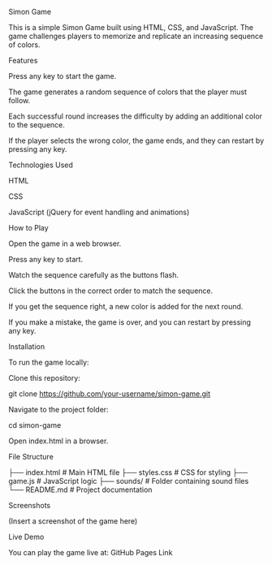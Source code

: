 Simon Game

This is a simple Simon Game built using HTML, CSS, and JavaScript. The game challenges players to memorize and replicate an increasing sequence of colors.

Features

Press any key to start the game.

The game generates a random sequence of colors that the player must follow.

Each successful round increases the difficulty by adding an additional color to the sequence.

If the player selects the wrong color, the game ends, and they can restart by pressing any key.

Technologies Used

HTML

CSS

JavaScript (jQuery for event handling and animations)

How to Play

Open the game in a web browser.

Press any key to start.

Watch the sequence carefully as the buttons flash.

Click the buttons in the correct order to match the sequence.

If you get the sequence right, a new color is added for the next round.

If you make a mistake, the game is over, and you can restart by pressing any key.

Installation

To run the game locally:

Clone this repository:

git clone https://github.com/your-username/simon-game.git

Navigate to the project folder:

cd simon-game

Open index.html in a browser.

File Structure

├── index.html      # Main HTML file
├── styles.css      # CSS for styling
├── game.js         # JavaScript logic
├── sounds/         # Folder containing sound files
└── README.md       # Project documentation

Screenshots

(Insert a screenshot of the game here)

Live Demo

You can play the game live at: GitHub Pages Link
